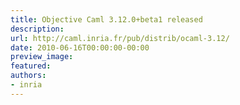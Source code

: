 ```yaml
---
title: Objective Caml 3.12.0+beta1 released
description:
url: http://caml.inria.fr/pub/distrib/ocaml-3.12/
date: 2010-06-16T00:00:00-00:00
preview_image:
featured:
authors:
- inria
---
```



